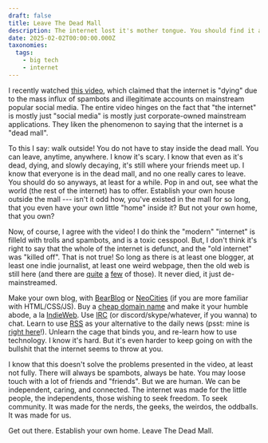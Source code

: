 ```yaml
---
draft: false
title: Leave The Dead Mall
description: The internet lost it's mother tongue. You should find it again.
date: 2025-02-02T00:00:00.000Z
taxonomies:
  tags:
    - big tech
    - internet
---
```


I recently watched [this video](https://www.youtube.com/watch?v=5gNLViWfCA0), which claimed that the internet is "dying" due to the mass influx of spambots and illegitimate accounts on mainstream popular social media. The entire video hinges on the fact that "the internet" is mostly just "social media" is mostly just corporate-owned mainstream applications. They liken the phenomenon to saying that the internet is a "dead mall".

To this I say: walk outside! You do not have to stay inside the dead mall. You can leave, anytime, anywhere. I know it's scary. I know that even as it's dead, dying, and slowly decaying, it's still where your friends meet up. I know that everyone is in the dead mall, and no one really cares to leave. You should do so anyways, at least for a while. Pop in and out, see what the world (the rest of the internet) has to offer. Establish your own house outside the mall --- isn't it odd how, you've existed in the mall for so long, that you even have your own little "home" inside it? But not your own home, that you own?

Now, of course, I agree with the video! I do think the "modern" "internet" is filleld with trolls and spambots, and is a toxic cesspool. But, I don't think it's right to say that the whole of the internet is defunct, and the "old internet" was "killed off". That is not true! So long as there is at least one blogger, at least one indie journalist, at least one weird webpage, then the old web is still here (and there are [quite](https://bearblog.dev/discover/) [a](https://neocities.org/activity) [few](https://indieweb.org/) of those). It never died, it just de-mainstreamed.

Make your own blog, with [BearBlog](https://bearblog.dev/) or [NeoCities](https://neocities.org/) (if you are more familiar with HTML/CSS/JS). Buy a [cheap domain name](https://tld-list.com/) and make it your humble abode, a la [IndieWeb](https://indieweb.org/). Use [IRC](https://en.wikipedia.org/wiki/IRC) (or discord/skype/whatever, if you wanna) to chat. Learn to use [RSS](https://en.wikipedia.org/wiki/RSS) as your alternative to the daily news (psst: mine is [right here](/rss.xml)!). Unlearn the cage that binds you, and re-learn how to use technology. I know it's hard. But it's even harder to keep going on with the bullshit that the internet seems to throw at you.

I know that this doesn't solve the problems presented in the video, at least not fully. There will always be spambots, always be hate. You may loose touch with a lot of friends and "friends". But we are human. We can be independent, caring, and connected. The internet was made for the little people, the independents, those wishing to seek freedom. To seek community. It was made for the nerds, the geeks, the weirdos, the oddballs. It was made for us.

Get out there. Establish your own home. Leave The Dead Mall.
